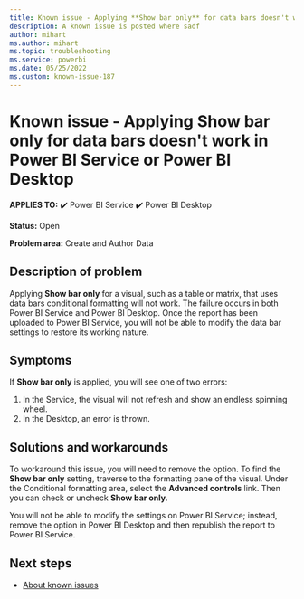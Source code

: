```yaml
---
title: Known issue - Applying **Show bar only** for data bars doesn't work in Power BI Service or Power BI Desktop
description: A known issue is posted where sadf
author: mihart
ms.author: mihart
ms.topic: troubleshooting  
ms.service: powerbi
ms.date: 05/25/2022
ms.custom: known-issue-187
---
```


# Known issue - Applying **Show bar only** for data bars doesn't work in Power BI Service or Power BI Desktop

**APPLIES TO:** ✔️ Power BI Service ✔️ Power BI Desktop

**Status:** Open

**Problem area:** Create and Author Data

## Description of problem

Applying **Show bar only** for a visual, such as a table or matrix, that uses data bars conditional formatting will not work.  The failure occurs in both Power BI Service and Power BI Desktop.  Once the report has been uploaded to Power BI Service, you will not be able to modify the data bar settings to restore its working nature.

## Symptoms

If **Show bar only** is applied, you will see one of two errors:

1. In the Service, the visual will not refresh and show an endless spinning wheel.
1. In the Desktop, an error is thrown.

## Solutions and workarounds

To workaround this issue, you will need to remove the option. To find the **Show bar only** setting, traverse to the formatting pane of the visual.  Under the Conditional formatting area, select the **Advanced controls** link.  Then you can check or uncheck **Show bar only**. <p>

You will not be able to modify the settings on Power BI Service; instead, remove the option in Power BI Desktop and then republish the report to Power BI Service.

## Next steps

- [About known issues](power-bi-known-issues.md)
